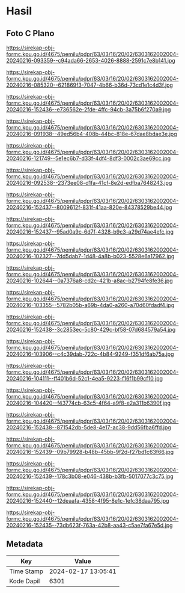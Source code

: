 # Hasil

## Foto C Plano

https://sirekap-obj-formc.kpu.go.id/4675/pemilu/pdpr/63/03/16/20/02/6303162002004-20240216-093359--c94ada66-2653-4026-8888-2591c7e8b141.jpg

https://sirekap-obj-formc.kpu.go.id/4675/pemilu/pdpr/63/03/16/20/02/6303162002004-20240216-085320--621869f3-7047-4b66-b36d-73cd1e1c4d3f.jpg

https://sirekap-obj-formc.kpu.go.id/4675/pemilu/pdpr/63/03/16/20/02/6303162002004-20240216-152436--e736562e-2fde-4ffc-94cb-3a75b6f270a9.jpg

https://sirekap-obj-formc.kpu.go.id/4675/pemilu/pdpr/63/03/16/20/02/6303162002004-20240216-091938--49ed56b4-408b-44bc-818e-67dae8bdae3e.jpg

https://sirekap-obj-formc.kpu.go.id/4675/pemilu/pdpr/63/03/16/20/02/6303162002004-20240216-121749--5e1ec6b7-d33f-4df4-8df3-0002c3ae69cc.jpg

https://sirekap-obj-formc.kpu.go.id/4675/pemilu/pdpr/63/03/16/20/02/6303162002004-20240216-092538--2373ee08-d1fa-41cf-8e2d-edfba7648243.jpg

https://sirekap-obj-formc.kpu.go.id/4675/pemilu/pdpr/63/03/16/20/02/6303162002004-20240216-152437--8009612f-831f-41aa-820e-84378529be44.jpg

https://sirekap-obj-formc.kpu.go.id/4675/pemilu/pdpr/63/03/16/20/02/6303162002004-20240216-152437--95ad0a9c-6d7f-4328-b9c3-a29d74ae4efc.jpg

https://sirekap-obj-formc.kpu.go.id/4675/pemilu/pdpr/63/03/16/20/02/6303162002004-20240216-102327--7dd5dab7-1d48-4a8b-b023-5528e6a17962.jpg

https://sirekap-obj-formc.kpu.go.id/4675/pemilu/pdpr/63/03/16/20/02/6303162002004-20240216-102644--0a7376a8-cd2c-421b-a8ac-b2794fe8fe36.jpg

https://sirekap-obj-formc.kpu.go.id/4675/pemilu/pdpr/63/03/16/20/02/6303162002004-20240216-103355--5782b05b-a69b-4da0-a260-a70d60fdadf4.jpg

https://sirekap-obj-formc.kpu.go.id/4675/pemilu/pdpr/63/03/16/20/02/6303162002004-20240216-152438--3c2853ec-5c80-429c-bf58-07d684579a54.jpg

https://sirekap-obj-formc.kpu.go.id/4675/pemilu/pdpr/63/03/16/20/02/6303162002004-20240216-103906--c4c39dab-722c-4b84-9249-f351df6ab75a.jpg

https://sirekap-obj-formc.kpu.go.id/4675/pemilu/pdpr/63/03/16/20/02/6303162002004-20240216-104111--ff401b6d-52c1-4ea5-9223-f16f1b99cf10.jpg

https://sirekap-obj-formc.kpu.go.id/4675/pemilu/pdpr/63/03/16/20/02/6303162002004-20240216-104420--f43774cb-63c5-4f64-a9f8-e2a311b6390f.jpg

https://sirekap-obj-formc.kpu.go.id/4675/pemilu/pdpr/63/03/16/20/02/6303162002004-20240216-152438--871542db-5de8-4e17-ac38-9dd56fba6ffd.jpg

https://sirekap-obj-formc.kpu.go.id/4675/pemilu/pdpr/63/03/16/20/02/6303162002004-20240216-152439--09b79928-b48b-45bb-9f2d-f27bd1c63f66.jpg

https://sirekap-obj-formc.kpu.go.id/4675/pemilu/pdpr/63/03/16/20/02/6303162002004-20240216-152439--178c3b08-e046-438b-b3fb-5017077c3c75.jpg

https://sirekap-obj-formc.kpu.go.id/4675/pemilu/pdpr/63/03/16/20/02/6303162002004-20240216-152440--12deaafa-4358-4f95-8e1c-1efc38daa795.jpg

https://sirekap-obj-formc.kpu.go.id/4675/pemilu/pdpr/63/03/16/20/02/6303162002004-20240216-152435--73db623f-763a-42b8-aa43-c5ae7fa67e5d.jpg


## Metadata

| Key        | Value               |
| ---------- | ------------------- |
| Time Stamp | 2024-02-17 13:05:41 |
| Kode Dapil | 6301                |



